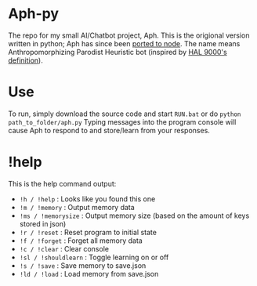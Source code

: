 # Aph-py
The repo for my small AI/Chatbot project, Aph. This is the origional version written in python; Aph has since been [ported to node](https://github.com/Lukalot/Aph).
The name means Anthropomorphizing Parodist Heuristic bot (inspired by [HAL 9000's definition](https://en.wikipedia.org/wiki/HAL_9000#Origin_of_name)).

# Use
To run, simply download the source code and start `RUN.bat` or do `python path_to_folder/aph.py`
Typing messages into the program console will cause Aph to respond to and store/learn from your responses.

# !help
This is the help command output:
* `!h / !help` : Looks like you found this one
* `!m / !memory` : Output memory data
* `!ms / !memorysize` : Output memory size (based on the amount of keys stored in json)
* `!r / !reset` : Reset program to initial state
* `!f / !forget` : Forget all memory data
* `!c / !clear` : Clear console
* `!sl / !shouldlearn` : Toggle learning on or off
* `!s / !save` : Save memory to save.json
* `!ld / !load` : Load memory from save.json
